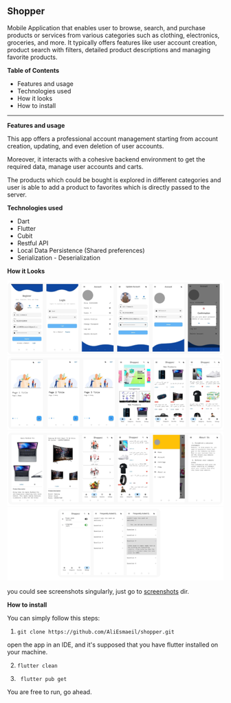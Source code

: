 ## Shopper
Mobile Application that enables user to browse, search, and purchase products or services from various categories such as clothing, electronics, groceries, and more. It typically offers features like user account creation, product search with filters, detailed product descriptions and managing favorite products.

**Table of Contents**
- Features and usage
- Technologies used
- How it looks
- How to install
__________________________________________________________________

**Features and usage**

This app offers a professional account management starting from account creation, updating, and even deletion of user accounts.

Moreover, it interacts with a cohesive backend environment to get the required data, manage user accounts and carts.

The products which could be bought is explored in different categories and user is able to add a product to favorites which is directly passed to the server.

**Technologies used**

- Dart
- Flutter
- Cubit
- Restful API
- Local Data Persistence (Shared preferences)
- Serialization - Deserialization

**How it Looks**
    
![all-in-one1.png](screenshots%2Fall-in-one1.png)
![all-in-one2.png](screenshots%2Fall-in-one2.png)
![all-in-one3.png](screenshots%2Fall-in-one3.png)
![all-in-one4.png](screenshots%2Fall-in-one4.png)

you could see screenshots singularly, just go to [screenshots](screenshots) dir.

**How to install**

You can simply follow this steps:

1. ```
   git clone https://github.com/AliEsmaeil/shopper.git
   ```
open the app in an IDE, and it's supposed that you have flutter installed on your machine.

2. ```
   flutter clean
   ```

3. ```
    flutter pub get
   ```
You are free to run, go ahead.

